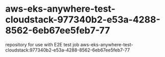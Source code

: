# aws-eks-anywhere-test-cloudstack-977340b2-e53a-4288-8562-6eb67ee5feb7-77
repository for use with E2E test job aws-eks-anywhere-test-cloudstack:977340b2-e53a-4288-8562-6eb67ee5feb7-77
